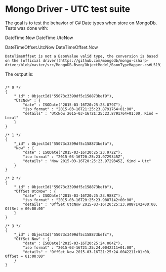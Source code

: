 Mongo Driver - UTC test suite
========

The goal is to test the behavior of C# Date types when store on MongoDb.
Tests was done with:

DateTime.Now
DateTime.UtcNow

DateTimeOffset.UtcNow
DateTimeOffset.Now

	DateTimeOffset is not a BsonValue valid type, the conversion is based on the [official driver](https://github.com/mongodb/mongo-csharp-driver/blob/master/src/MongoDB.Bson/ObjectModel/BsonTypeMapper.cs#L519).

The output is:

```

/* 0 */
{
    "_id" : ObjectId("55073c3399df5c158873bef9"),
    "UtcNow" : {
        "date" : ISODate("2015-03-16T20:25:23.879Z"),
        "iso format" : "2015-03-16T21:25:23.8791764+01:00",
        "details" : "UtcNow 2015-03-16T21:25:23.8791764+01:00, Kind = Local"
    }
}

/* 1 */
{
    "_id" : ObjectId("55073c3399df5c158873befa"),
    "Now" : {
        "date" : ISODate("2015-03-16T20:25:23.972Z"),
        "iso format" : "2015-03-16T20:25:23.9729345Z",
        "details" : "Now 2015-03-16T20:25:23.9729345Z, Kind = Utc"
    }
}

/* 2 */
{
    "_id" : ObjectId("55073c3399df5c158873befb"),
    "OffSet UtcNow" : {
        "date" : ISODate("2015-03-16T20:25:23.988Z"),
        "iso format" : "2015-03-16T20:25:23.9887142+00:00",
        "details" : "OffSet UtcNow 2015-03-16T20:25:23.9887142+00:00, OffSet = 00:00:00"
    }
}

/* 3 */
{
    "_id" : ObjectId("55073c3499df5c158873befc"),
    "OffSet Now" : {
        "date" : ISODate("2015-03-16T20:25:24.004Z"),
        "iso format" : "2015-03-16T21:25:24.0042211+01:00",
        "details" : "OffSet Now 2015-03-16T21:25:24.0042211+01:00, OffSet = 01:00:00"
    }
}

```
